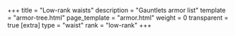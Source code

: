 +++
title = "Low-rank waists"
description = "Gauntlets armor list"
template = "armor-tree.html"
page_template = "armor.html"
weight = 0
transparent = true
[extra]
type = "waist"
rank = "low-rank"
+++
